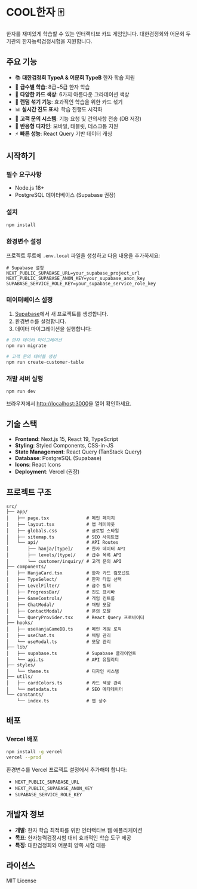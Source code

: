 # COOL한자 🀄

한자를 재미있게 학습할 수 있는 인터랙티브 카드 게임입니다. 대한검정회와 어문회 두 기관의 한자능력검정시험을 지원합니다.

## 주요 기능

- 📚 **대한검정회 TypeA & 어문회 TypeB** 한자 학습 지원
- 🎯 **급수별 학습**: 8급~5급 한자 학습
- 🎨 **다양한 카드 색상**: 6가지 아름다운 그라데이션 색상
- 🔀 **랜덤 섞기 기능**: 효과적인 학습을 위한 카드 섞기
- 📊 **실시간 진도 표시**: 학습 진행도 시각화
- 💬 **고객 문의 시스템**: 기능 요청 및 건의사항 전송 (DB 저장)
- 📱 **반응형 디자인**: 모바일, 태블릿, 데스크톱 지원
- ⚡ **빠른 성능**: React Query 기반 데이터 캐싱

## 시작하기

### 필수 요구사항

- Node.js 18+
- PostgreSQL 데이터베이스 (Supabase 권장)

### 설치

```bash
npm install
```

### 환경변수 설정

프로젝트 루트에 `.env.local` 파일을 생성하고 다음 내용을 추가하세요:

```env
# Supabase 설정
NEXT_PUBLIC_SUPABASE_URL=your_supabase_project_url
NEXT_PUBLIC_SUPABASE_ANON_KEY=your_supabase_anon_key
SUPABASE_SERVICE_ROLE_KEY=your_supabase_service_role_key
```

### 데이터베이스 설정

1. [Supabase](https://supabase.com/)에서 새 프로젝트를 생성합니다.
2. 환경변수를 설정합니다.
3. 데이터 마이그레이션을 실행합니다:

```bash
# 한자 데이터 마이그레이션
npm run migrate

# 고객 문의 테이블 생성
npm run create-customer-table
```

### 개발 서버 실행

```bash
npm run dev
```

브라우저에서 [http://localhost:3000](http://localhost:3000)을 열어 확인하세요.

## 기술 스택

- **Frontend**: Next.js 15, React 19, TypeScript
- **Styling**: Styled Components, CSS-in-JS
- **State Management**: React Query (TanStack Query)
- **Database**: PostgreSQL (Supabase)
- **Icons**: React Icons
- **Deployment**: Vercel (권장)

## 프로젝트 구조

```
src/
├── app/
│   ├── page.tsx              # 메인 페이지
│   ├── layout.tsx            # 앱 레이아웃
│   ├── globals.css           # 글로벌 스타일
│   ├── sitemap.ts            # SEO 사이트맵
│   └── api/                  # API Routes
│       ├── hanja/[type]/     # 한자 데이터 API
│       ├── levels/[type]/    # 급수 목록 API
│       └── customer/inquiry/ # 고객 문의 API
├── components/
│   ├── HanjaCard.tsx         # 한자 카드 컴포넌트
│   ├── TypeSelect/           # 한자 타입 선택
│   ├── LevelFilter/          # 급수 필터
│   ├── ProgressBar/          # 진도 표시바
│   ├── GameControls/         # 게임 컨트롤
│   ├── ChatModal/            # 채팅 모달
│   ├── ContactModal/         # 문의 모달
│   └── QueryProvider.tsx     # React Query 프로바이더
├── hooks/
│   ├── useHanjaGameDB.ts     # 메인 게임 로직
│   ├── useChat.ts            # 채팅 관리
│   └── useModal.ts           # 모달 관리
├── lib/
│   ├── supabase.ts           # Supabase 클라이언트
│   └── api.ts                # API 유틸리티
├── styles/
│   └── theme.ts              # 디자인 시스템
├── utils/
│   ├── cardColors.ts         # 카드 색상 관리
│   └── metadata.ts           # SEO 메타데이터
└── constants/
    └── index.ts              # 앱 상수
```

## 배포

### Vercel 배포

```bash
npm install -g vercel
vercel --prod
```

환경변수를 Vercel 프로젝트 설정에서 추가해야 합니다:

- `NEXT_PUBLIC_SUPABASE_URL`
- `NEXT_PUBLIC_SUPABASE_ANON_KEY`
- `SUPABASE_SERVICE_ROLE_KEY`

## 개발자 정보

- **개발**: 한자 학습 최적화를 위한 인터랙티브 웹 애플리케이션
- **목표**: 한자능력검정시험 대비 효과적인 학습 도구 제공
- **특징**: 대한검정회와 어문회 양쪽 시험 대응

## 라이선스

MIT License
